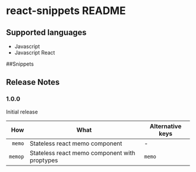# react-snippets README

## Supported languages

- Javascript
- Javascript React

##Snippets

## Release Notes

### 1.0.0

Initial release

|     How | What                                          | Alternative keys |
| ------: | --------------------------------------------- | ---------------- |
|  `memo` | Stateless react memo component                | -                |
| `memop` | Stateless react memo component with proptypes | `memo`           |
